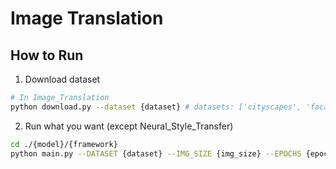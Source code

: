 # Image Translation

## How to Run

1. Download dataset
``` bash
# In Image_Translation
python download.py --dataset {dataset} # datasets: ['cityscapes', 'facades', 'maps']
```

2. Run what you want (except Neural_Style_Transfer)
``` bash
cd ./{model}/{framework}
python main.py --DATASET {dataset} --IMG_SIZE {img_size} --EPOCHS {epochs} --BATCH_SIZE {batch_size}
``` 